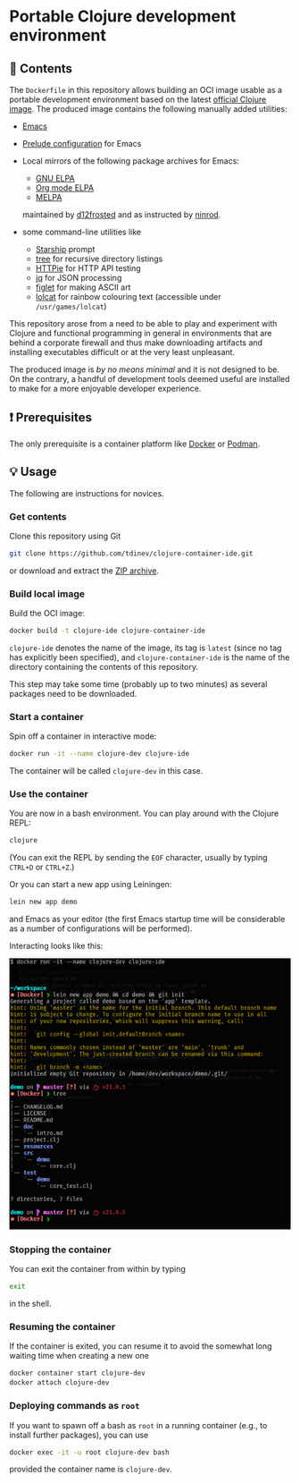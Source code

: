 # Portable Clojure development environment

## 💼 Contents

The `Dockerfile` in this repository allows building an OCI image usable as a portable development environment based on the latest [official Clojure image](https://hub.docker.com/_/clojure).
The produced image contains the following manually added utilities:

* [Emacs](https://www.gnu.org/software/emacs)
* [Prelude configuration](https://prelude.emacsredux.com) for Emacs
* Local mirrors of the following package archives for Emacs:
  * [GNU ELPA](https://elpa.gnu.org)
  * [Org mode ELPA](https://orgmode.org)
  * [MELPA](https://melpa.org)

  maintained by [d12frosted](https://github.com/d12frosted/elpa-mirror) and as instructed by [ninrod](https://github.com/ninrod/emacs-antiproxy).

* some command-line utilities like
  * [Starship](https://starship.rs/) prompt
  * [tree](https://en.wikipedia.org/wiki/Tree_(command)) for recursive directory listings
  * [HTTPie](https://httpie.io/) for HTTP API testing
  * [jq](https://jqlang.github.io/jq/) for JSON processing
  * [figlet](http://www.figlet.org/) for making ASCII art
  * [lolcat](https://github.com/busyloop/lolcat) for rainbow colouring text (accessible under `/usr/games/lolcat`)

This repository arose from a need to be able to play and experiment with Clojure and functional programming in general in environments that are behind a corporate firewall and thus make downloading artifacts and installing executables difficult or at the very least unpleasant.

The produced image is *by no means minimal* and it is not designed to be.
On the contrary, a handful of development tools deemed useful are installed to make for a more enjoyable developer experience.

## ❗️ Prerequisites

The only prerequisite is a container platform like [Docker](https://www.docker.com) or [Podman](https://podman.io).

## 💡 Usage

The following are instructions for novices.

### Get contents

Clone this repository using Git

```bash
git clone https://github.com/tdinev/clojure-container-ide.git
```

or download and extract the [ZIP archive](https://github.com/tdinev/clojure-container-ide/archive/refs/heads/master.zip).

### Build local image

Build the OCI image:

```bash
docker build -t clojure-ide clojure-container-ide
```

`clojure-ide` denotes the name of the image, its tag is `latest` (since no tag has explicitly been specified), and `clojure-container-ide` is the name of the directory containing the contents of this repository.

This step may take some time (probably up to two minutes) as several packages need to be downloaded.

### Start a container

Spin off a container in interactive mode:

```bash
docker run -it --name clojure-dev clojure-ide
```

The container will be called `clojure-dev` in this case.

### Use the container

You are now in a bash environment.
You can play around with the Clojure REPL:

```bash
clojure
```

(You can exit the REPL by sending the `EOF` character, usually by typing `CTRL+D` or `CTRL+Z`.)

Or you can start a new app using Leiningen:

```bash
lein new app demo
```

and Emacs as your editor (the first Emacs startup time will be considerable as a number of configurations will be performed).

Interacting looks like this:

![The end result](docs/end-result.png)

### Stopping the container

You can exit the container from within by typing

```bash
exit
```

in the shell.

### Resuming the container

If the container is exited, you can resume it to avoid the somewhat long waiting time when creating a new one

```bash
docker container start clojure-dev
docker attach clojure-dev
```

### Deploying commands as `root`

If you want to spawn off a bash as `root` in a running container (e.g., to install further packages), you can use

```bash
docker exec -it -u root clojure-dev bash
```

provided the container name is `clojure-dev`.

